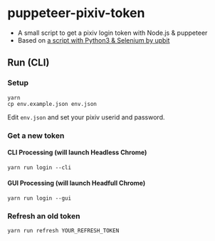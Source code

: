 # puppeteer-pixiv-token

- A small script to get a pixiv login token with Node.js & puppeteer
- Based on [a script with Python3 & Selenium by upbit](https://gist.github.com/upbit/6edda27cb1644e94183291109b8a5fde)

## Run (CLI)

### Setup

```
yarn
cp env.example.json env.json
```

Edit `env.json` and set your pixiv userid and password.

### Get a new token

#### CLI Processing (will launch Headless Chrome)

```
yarn run login --cli
```

#### GUI Processing (will launch Headfull Chrome)

```
yarn run login --gui
```

### Refresh an old token

```
yarn run refresh YOUR_REFRESH_TOKEN
```
